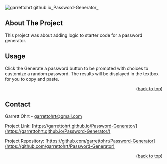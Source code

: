 <a name="readme-top"></a>

<!-- ABOUT THE PROJECT -->
![garrettohrt github io_Password-Generator_](https://user-images.githubusercontent.com/109110256/191082601-d9d6ed2d-899f-4019-8aea-c6f790cfeb07.png)
## About The Project
This project was about adding logic to starter code for a password generator.




<!-- USAGE EXAMPLES -->
## Usage

Click the Generate a password button to be prompted with choices to customize a random password. The results will be displayed in the textbox for you to copy and paste.



<p align="right">(<a href="#readme-top">back to top</a>)</p>


<!-- CONTACT -->
## Contact

Garrett Ohrt - garrettohrt@gmail.com

Project Link: [https://garrettohrt.github.io/Password-Generator/](https://garrettohrt.github.io/Password-Generator/)

Project Repository: [https://github.com/garrettohrt/Password-Generator](https://github.com/garrettohrt/Password-Generator)

<p align="right">(<a href="#readme-top">back to top</a>)</p>